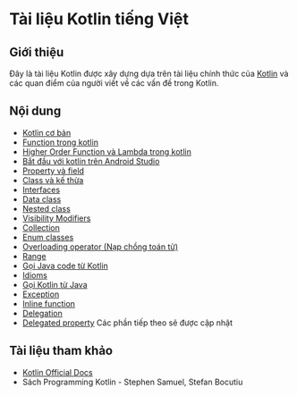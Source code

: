 # Tài liệu Kotlin tiếng Việt

## Giới thiệu

Đây là tài liệu Kotlin được xây dựng dựa trên tài liệu chính thức của [Kotlin](http://kotlinlang.org/docs/reference/) và các quan điểm của người viết về các vấn đề trong Kotlin.

## Nội dung

- [Kotlin cơ bản](http://#)
- [Function trong kotlin](http://#)
- [Higher Order Function và Lambda trong kotlin](http://#)
- [Bắt đầu với kotlin trên Android Studio](http://#)
- [Property và field](http://#)
- [Class và kế thừa](http://#)
- [Interfaces](http://#)
- [Data class](http://#)
- [Nested class](http://#)
- [Visibility Modifiers](http://#)
- [Collection](http://#)
- [Enum classes](http://#)
- [Overloading operator (Nạp chồng toán tử)](http://#)
- [Range](http://#)
- [Gọi Java code từ Kotlin](http://#)
- [Idioms](http://#)
- [Gọi Kotlin từ Java](http://#)
- [Exception](http://#)
- [Inline function](http://#)
- [Delegation](http://#)
- [Delegated property](http://#)
Các phần tiếp theo sẽ được cập nhật

## Tài liệu tham khảo

- [Kotlin Official Docs](http://kotlinlang.org/docs/reference/)
- Sách Programming Kotlin - Stephen Samuel, Stefan Bocutiu
